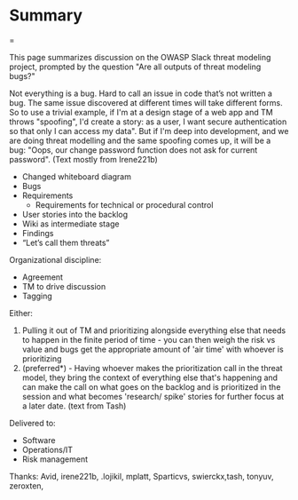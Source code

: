 # Summary

\=

This page summarizes discussion on the OWASP Slack threat modeling
project, prompted by the question "Are all outputs of threat modeling
bugs?"

Not everything is a bug. Hard to call an issue in code that’s not
written a bug. The same issue discovered at different times will take
different forms. So to use a trivial example, if I'm at a design stage
of a web app and TM throws "spoofing", I'd create a story: as a user, I
want secure authentication so that only I can access my data". But if
I'm deep into development, and we are doing threat modelling and the
same spoofing comes up, it will be a bug: "Oops, our change password
function does not ask for current password". (Text mostly from
Irene221b)

  - Changed whiteboard diagram
  - Bugs
  - Requirements
      - Requirements for technical or procedural control
  - User stories into the backlog
  - Wiki as intermediate stage
  - Findings
  - “Let’s call them threats”

Organizational discipline:

  - Agreement
  - TM to drive discussion
  - Tagging

Either:

1.  Pulling it out of TM and prioritizing alongside everything else that
    needs to happen in the finite period of time - you can then weigh
    the risk vs value and bugs get the appropriate amount of 'air time'
    with whoever is prioritizing
2.  (preferred\*) - Having whoever makes the prioritization call in the
    threat model, they bring the context of everything else that's
    happening and can make the call on what goes on the backlog and is
    prioritized in the session and what becomes 'research/ spike'
    stories for further focus at a later date. (text from Tash)

Delivered to:

  - Software
  - Operations/IT
  - Risk management

Thanks: Avid, irene221b, .lojikil, mplatt, Sparticvs, swierckx,tash,
tonyuv, zeroxten,